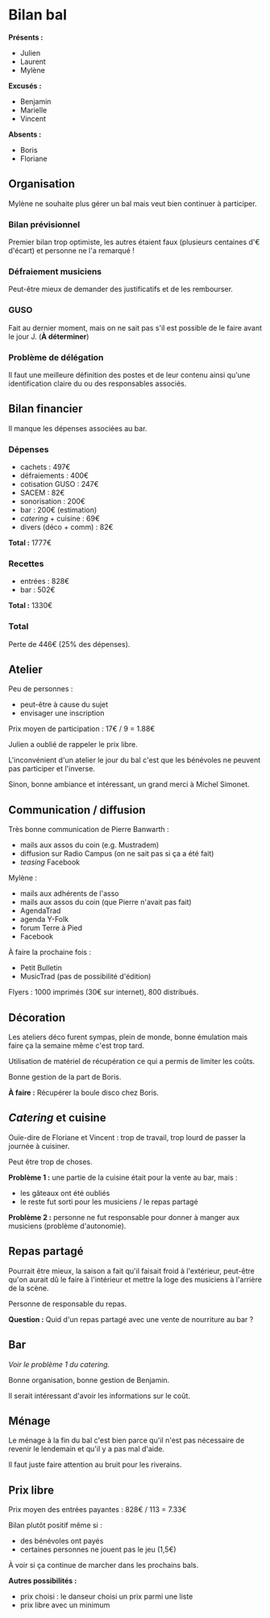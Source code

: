 # Bilan bal

**Présents :**

- Julien
- Laurent
- Mylène

**Excusés :**

- Benjamin
- Marielle
- Vincent

**Absents :**

- Boris
- Floriane

## Organisation

Mylène ne souhaite plus gérer un bal mais veut bien continuer à
participer.

### Bilan prévisionnel

Premier bilan trop optimiste, les autres étaient faux (plusieurs
centaines d'€ d'écart) et personne ne l'a remarqué !

### Défraiement musiciens

Peut-être mieux de demander des justificatifs et de les rembourser.

### GUSO

Fait au dernier moment, mais on ne sait pas s'il est possible de le
faire avant le jour J. (**À déterminer**)

### Problème de délégation

Il faut une meilleure définition des postes et de leur contenu ainsi
qu'une identification claire du ou des responsables associés.

## Bilan financier

Il manque les dépenses associées au bar.

### Dépenses

- cachets : 497€
- défraiements : 400€
- cotisation GUSO : 247€
- SACEM : 82€
- sonorisation : 200€
- bar : 200€ (estimation)
- *catering* + cuisine : 69€
- divers (déco + comm) : 82€

**Total :** 1777€

### Recettes

- entrées : 828€
- bar : 502€

**Total :** 1330€

### Total

Perte de 446€ (25% des dépenses).

## Atelier

Peu de personnes :

- peut-être à cause du sujet
- envisager une inscription

Prix moyen de participation : 17€ / 9 = 1.88€

Julien a oublié de rappeler le prix libre.

L'inconvénient d'un atelier le jour du bal c'est que les bénévoles ne
peuvent pas participer et l'inverse.

Sinon, bonne ambiance et intéressant, un grand merci à Michel Simonet.

## Communication / diffusion

Très bonne communication de Pierre Banwarth :

- mails aux assos du coin (e.g. Mustradem)
- diffusion sur Radio Campus (on ne sait pas si ça a été fait)
- *teasing* Facebook

Mylène :

- mails aux adhérents de l'asso
- mails aux assos du coin (que Pierre n'avait pas fait)
- AgendaTrad
- agenda Y-Folk
- forum Terre à Pied
- Facebook

À faire la prochaine fois :

- Petit Bulletin
- MusicTrad (pas de possibilité d'édition)

Flyers : 1000 imprimés (30€ sur internet), 800 distribués.

## Décoration

Les ateliers déco furent sympas, plein de monde, bonne émulation mais
faire ça la semaine même c'est trop tard.

Utilisation de matériel de récupération ce qui a permis de limiter les
coûts.

Bonne gestion de la part de Boris.

**À faire :** Récupérer la boule disco chez Boris.

## *Catering* et cuisine

Ouïe-dire de Floriane et Vincent : trop de travail, trop lourd de
passer la journée à cuisiner.

Peut être trop de choses.

**Problème 1 :** une partie de la cuisine était pour la vente au bar,
mais :

- les gâteaux ont été oubliés
- le reste fut sorti pour les musiciens / le repas partagé

**Problème 2 :** personne ne fut responsable pour donner à manger aux
musiciens (problème d'autonomie).

## Repas partagé

Pourrait être mieux, la saison a fait qu'il faisait froid à
l'extérieur, peut-être qu'on aurait dû le faire à l'intérieur et
mettre la loge des musiciens à l'arrière de la scène.

Personne de responsable du repas.

**Question :** Quid d'un repas partagé avec une vente de nourriture au
bar ?

## Bar

*Voir le problème 1 du catering.*

Bonne organisation, bonne gestion de Benjamin.

Il serait intéressant d'avoir les informations sur le coût.

## Ménage

Le ménage à la fin du bal c'est bien parce qu'il n'est pas nécessaire
de revenir le lendemain et qu'il y a pas mal d'aide.

Il faut juste faire attention au bruit pour les riverains.

## Prix libre

Prix moyen des entrées payantes : 828€ / 113 = 7.33€

Bilan plutôt positif même si :

- des bénévoles ont payés
- certaines personnes ne jouent pas le jeu (1,5€)

À voir si ça continue de marcher dans les prochains bals.

**Autres possibilités :**

- prix choisi : le danseur choisi un prix parmi une liste
- prix libre avec un minimum
